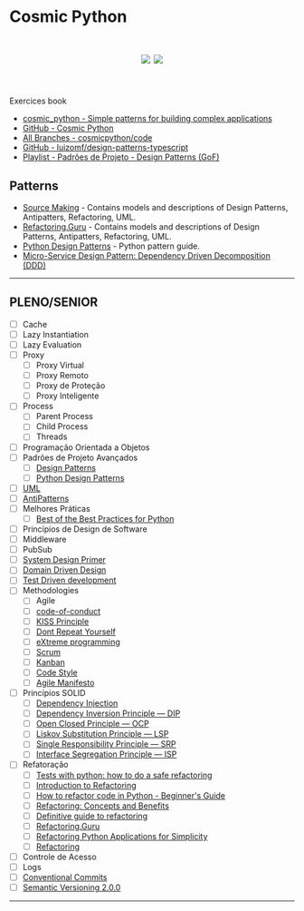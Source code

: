 # Cosmic Python

<h1 align="center">
  <img src="https://img.shields.io/badge/version-1.0.0-blue.svg?maxAge=2592000" />
  <img src="https://img.shields.io/badge/Conventional%20Commits-1.0.0-yellow.svg" />
</h1>

&nbsp;

Exercices book

- [cosmic_python - Simple patterns for building complex applications](https://www.cosmicpython.com/)
- [GitHub - Cosmic Python](https://github.com/cosmicpython)
- [All Branches - cosmicpython/code](https://github.com/cosmicpython/code/branches/all)
- [GitHub - luizomf/design-patterns-typescript](https://github.com/luizomf/design-patterns-typescript/tree/master/src)
- [Playlist - Padrões de Projeto - Design Patterns (GoF)](https://www.youtube.com/playlist?list=PLbIBj8vQhvm0VY5YrMrafWaQY2EnJ3j8H)

## Patterns

- [Source Making](https://sourcemaking.com/) - Contains models and descriptions of Design Patterns, Antipatters, Refactoring, UML.
- [Refactoring.Guru](https://refactoring.guru/) - Contains models and descriptions of Design Patterns, Antipatters, Refactoring, UML.
- [Python Design Patterns](https://github.com/kelvins/design-patterns-python) - Python pattern guide.
- [Micro-Service Design Pattern: Dependency Driven Decomposition (DDD)](https://medium.com/swlh/micro-service-design-pattern-dependency-driven-decomposition-ddd-d2d28df2fedc)

***

## PLENO/SENIOR

- [ ] Cache
- [ ] Lazy Instantiation
- [ ] Lazy Evaluation
- [ ] Proxy
  - [ ] Proxy Virtual
  - [ ] Proxy Remoto
  - [ ] Proxy de Proteção
  - [ ] Proxy Inteligente
- [ ] Process
  - [ ] Parent Process
  - [ ] Child Process
  - [ ] Threads
- [ ] Programação Orientada a Objetos
- [ ] Padrões de Projeto Avançados
  - [ ] [Design Patterns](https://sourcemaking.com/design_patterns)
  - [ ] [Python Design Patterns](https://github.com/kelvins/design-patterns-python)
- [ ] [UML](https://sourcemaking.com/uml)
- [ ] [AntiPatterns](https://sourcemaking.com/antipatterns)
- [ ] Melhores Práticas
  - [ ] [Best of the Best Practices for Python](https://gist.github.com/sloria/7001839)
- [ ] Princípios de Design de Software
- [ ] Middleware
- [ ] PubSub
- [ ] [System Design Primer](https://github.com/donnemartin/system-design-primer)
- [ ] [Domain Driven Design](https://dev.to/guisfits/implementando-domain-driven-design-3d1h)
- [ ] [Test Driven development](https://en.wikipedia.org/wiki/Test-driven_development)
- [ ] Methodologies
  - [ ] Agile
  - [ ] [code-of-conduct](https://github.com/brazil-it-groups/code-of-conduct)
  - [ ] [KISS Principle](https://medium.com/@rafaelsouzaim/simplificar-n%C3%A3o-%C3%A9-estupidez-%C3%A9-engenhosidade-princ%C3%ADpio-kiss-keep-it-simple-stupid-ffa4a0b1943)
  - [ ] [Dont Repeat Yourself](http://wiki.c2.com/?DontRepeatYourself)
  - [ ] [eXtreme programming](https://en.wikipedia.org/wiki/Extreme_programming)
  - [ ] [Scrum](https://en.wikipedia.org/wiki/Scrum_(software_development))
  - [ ] [Kanban](https://en.wikipedia.org/wiki/Kanban)
  - [ ] [Code Style](https://docs.python-guide.org/writing/style/)
  - [ ] [Agile Manifesto](http://agilemanifesto.org/iso/ptbr/manifesto.html)
- [ ] Princípios SOLID
  - [ ] [Dependency Injection](https://medium.com/@marcionizzola/afinal-o-que-%C3%A9-inje%C3%A7%C3%A3o-de-depend%C3%AAncia-68131c864a79)
  - [ ] [Dependency Inversion Principle — DIP](https://medium.com/contexto-delimitado/o-princ%C3%ADpio-da-invers%C3%A3o-de-depend%C3%AAncia-d52987634fa9)
  - [ ] [Open Closed Principle — OCP](https://medium.com/contexto-delimitado/o-princ%C3%ADpio-aberto-fechado-9341b96f060f)
  - [ ] [Liskov Substitution Principle — LSP](https://medium.com/contexto-delimitado/o-princ%C3%ADpio-da-substitui%C3%A7%C3%A3o-de-liskov-df5648906fbe)
  - [ ] [Single Responsibility Principle — SRP](https://medium.com/contexto-delimitado/o-princ%C3%ADpio-da-responsabilidade-%C3%BAnica-4a77dee3b590)
  - [ ] [Interface Segregation Principle — ISP](https://medium.com/contexto-delimitado/o-princ%C3%ADpio-da-segrega%C3%A7%C3%A3o-de-interfaces-2b673374406e)
- [ ] Refatoração
  - [ ] [Tests with python: how to do a safe refactoring](https://pt.slideshare.net/valbertovc/testes-com-python-como-fazer-uma-refatorao-segura)
  - [ ] [Introduction to Refactoring](https://www.devmedia.com.br/introducao-a-refatoracao/21377)
  - [ ] [How to refactor code in Python - Beginner's Guide](http://pt.abcarticulos.info/article/como-refatorar-cdigo-em-python-guia-do-iniciante)
  - [ ] [Refactoring: Concepts and Benefits](https://medium.com/@tdsmarques/refatora%C3%A7%C3%A3o-conceitos-e-benef%C3%ADcios-f45d7bb977c8)
  - [ ] [Definitive guide to refactoring](Https://medium.com/studio-oceano/guia-definitivo-para-a-refatora%C3%A7%C3%A3o-568cc6625eaf)
  - [ ] [Refactoring.Guru](https://refactoring.guru)
  - [ ] [Refactoring Python Applications for Simplicity](https://realpython.com/python-refactoring/)
  - [ ] [Refactoring](https://sourcemaking.com/refactoring)
- [ ] Controle de Acesso
- [ ] Logs
- [ ] [Conventional Commits](https://www.conventionalcommits.org/pt-br/v1.0.0/)
- [ ] [Semantic Versioning 2.0.0](https://semver.org/)

***
